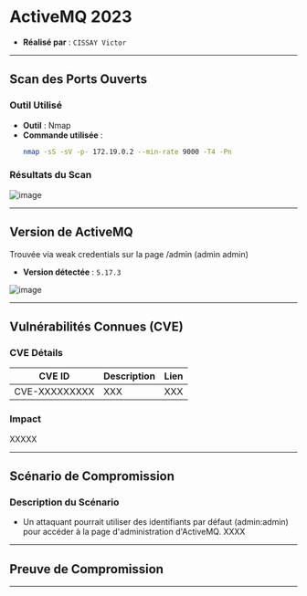 # ActiveMQ 2023

- **Réalisé par** : `CISSAY Victor`

---

## Scan des Ports Ouverts

### Outil Utilisé
- **Outil** : Nmap
- **Commande utilisée** : 
  ```bash
  nmap -sS -sV -p- 172.19.0.2 --min-rate 9000 -T4 -Pn
  ```

### Résultats du Scan

![image](https://github.com/user-attachments/assets/159ae6ec-691f-4046-8b48-58451ce2ecb4)


---

## Version de ActiveMQ

Trouvée via weak credentials sur la page /admin (admin admin)

- **Version détectée** : `5.17.3`

![image](https://github.com/user-attachments/assets/f4f52329-dc95-45fa-95f9-99933b026adc)



---

## Vulnérabilités Connues (CVE)

### CVE Détails
| CVE ID          | Description                                                                                                                  | Lien                                                              |
|-----------------|------------------------------------------------------------------------------------------------------------------------------|-------------------------------------------------------------------|
| CVE-XXXXXXXXX   | XXX      | XXX |



### Impact
XXXXX

---

## Scénario de Compromission

### Description du Scénario
- Un attaquant pourrait utiliser des identifiants par défaut (admin:admin) pour accéder à la page d'administration d'ActiveMQ. XXXX

---

## Preuve de Compromission


---
